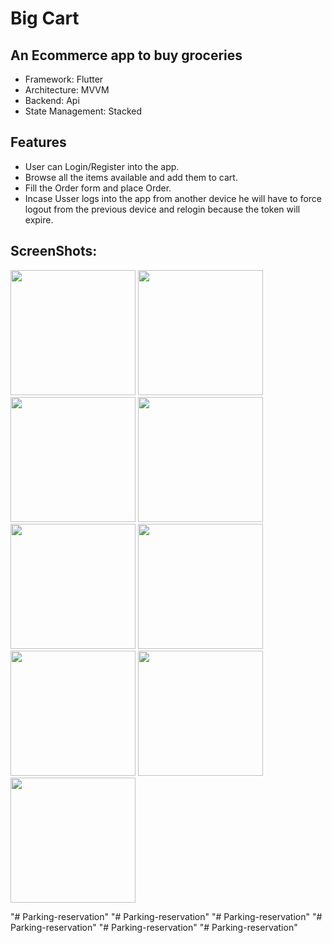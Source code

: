 # Big Cart
## An Ecommerce app to buy groceries

- Framework: Flutter
- Architecture: MVVM
- Backend: Api
- State Management: Stacked

## Features

- User can Login/Register into the app.
- Browse all the items available and add them to cart.
- Fill the Order form and place Order.
- Incase Usser logs into the app from another device he will have to force logout from the previous device and relogin because the token will expire.

## ScreenShots:
<img src="https://user-images.githubusercontent.com/95017090/164709332-45b551a8-56d9-4f19-8db1-cb728bb20fc7.png" width="200">   <img src="https://user-images.githubusercontent.com/95017090/164709424-791c17ad-a143-4e2e-92d1-127980c1637a.png" width="200">   <img src="https://user-images.githubusercontent.com/95017090/164709576-dca4d23a-6eb5-4ec2-9190-bd4c0cac602e.png" width="200">   <img src="https://user-images.githubusercontent.com/95017090/164709843-fc87a9e4-b5cd-43a9-bca4-b430372c7111.png" width="200">   <img src="https://user-images.githubusercontent.com/95017090/164709878-a365adda-ae83-47f0-8b4f-762d3ea95055.png" width="200">   <img src="https://user-images.githubusercontent.com/95017090/164710026-224824e0-fbd2-482e-b7e6-89836cf74245.png" width="200">   <img src="https://user-images.githubusercontent.com/95017090/164710078-55fd9231-6a6c-46e5-be46-75ad928a135f.png" width="200">   <img src="https://user-images.githubusercontent.com/95017090/164710193-b232be3f-c890-460f-badd-11ec9ac5f6c2.png" width="200">   <img src="https://user-images.githubusercontent.com/95017090/164710229-edcc5ec7-c267-4b29-b070-b5ee2af0aa70.png" width="200">


"# Parking-reservation" 
"# Parking-reservation" 
"# Parking-reservation" 
"# Parking-reservation" 
"# Parking-reservation" 
"# Parking-reservation" 
